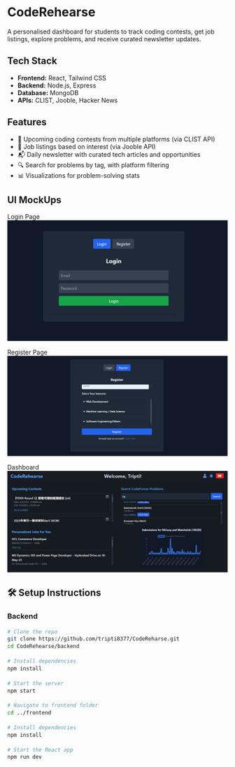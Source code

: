 # CodeRehearse

A personalised dashboard for students to track coding contests, get job listings, explore problems, and receive curated newsletter updates.

## Tech Stack

- **Frontend:** React, Tailwind CSS  
- **Backend:** Node.js, Express  
- **Database:** MongoDB  
- **APIs:** CLIST, Jooble, Hacker News  

## Features

- 🎯 Upcoming coding contests from multiple platforms (via CLIST API)  
- 💼 Job listings based on interest (via Jooble API)  
- 📬 Daily newsletter with curated tech articles and opportunities  
- 🔍 Search for problems by tag, with platform filtering  
- 📊 Visualizations for problem-solving stats  

## UI MockUps

Login Page
![Login Page](./Screenshots/Login_Page.png)

Register Page
![Register Page](./Screenshots/Register_Page.png)

Dashboard
![Dashboard](./Screenshots/Dashboard.png)  


## 🛠 Setup Instructions

### Backend

```bash
# Clone the repo
git clone https://github.com/tripti8377/CodeReharse.git
cd CodeRehearse/backend

# Install dependencies
npm install

# Start the server
npm start

# Navigate to frontend folder
cd ../frontend

# Install dependencies
npm install

# Start the React app
npm run dev

